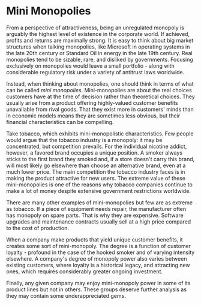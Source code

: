 # Mini Monopolies
From a perspective of attractiveness, being an unregulated monopoly is arguably the highest level of existence in the corporate world. If achieved, profits and returns are maximally strong. It is easy to think about big market structures when talking monopolies, like Microsoft in operating systems in the late 20th century or Standard Oil in energy in the late 19th century. Real monopolies tend to be sizable, rare, and disliked by governments. Focusing exclusively on monopolies would leave a small portfolio - along with considerable regulatory risk under a variety of antitrust laws worldwide.

Instead, when thinking about monopolies, one should think in terms of what can be called *mini monopolies*. Mini-monopolies are about the real choices customers have at the time of decision rather than theoretical choices. They usually arise from a product offering highly-valued customer benefits unavailable from rival goods. That they exist more in customers' minds than in economic models means they are sometimes less obvious, but their financial characteristics can be compelling. 

Take tobacco, which exhibits mini-monopolistic characteristics. Few people would argue that the tobacco industry is a monopoly: it may be concentrated, but competition prevails. For the individual nicotine addict, however, a favored brand occupies a unique position. A smoker always sticks to the first brand they smoked and, if a store doesn't carry this brand, will most likely go elsewhere than choose an alternative brand, even at a much lower price. The main competition the tobacco industry faces is in making the product attractive for new users. The extreme value of these mini-monopolies is one of the reasons why tobacco companies continue to make a lot of money despite extensive government restrictions worldwide. 

There are many other examples of mini-monopolies but few are as extreme as tobacco. If a piece of equipment needs repair, the manufacturer often has monopoly on spare parts. That is why they are expensive.  Software upgrades and maintenance contracts usually sell at a high price compared to the cost of production.

When a company make products that yield unique customer benefits, it creates some sort of mini-monopoly. The degree is a function of customer loyalty - profound in the case of the hooked smoker and of varying intensity elsewhere. A company's degree of monopoly power also varies between existing customers, where loyalty is a historical legacy, and attracting new ones, which requires considerably greater ongoing investment.

Finally, any given company may enjoy mini-monopoly power in some of its product lines but not in others. These groups deserve further analysis as they may contain some underappreciated gems.